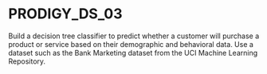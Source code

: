 # PRODIGY_DS_03
Build a decision tree classifier to predict whether a customer will purchase a product or service based on their demographic and behavioral data. Use a dataset such as the Bank Marketing dataset from the UCI Machine Learning Repository.

